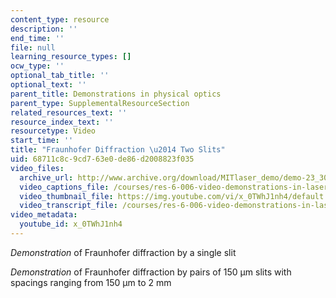 ```yaml
---
content_type: resource
description: ''
end_time: ''
file: null
learning_resource_types: []
ocw_type: ''
optional_tab_title: ''
optional_text: ''
parent_title: Demonstrations in physical optics
parent_type: SupplementalResourceSection
related_resources_text: ''
resource_index_text: ''
resourcetype: Video
start_time: ''
title: "Fraunhofer Diffraction \u2014 Two Slits"
uid: 68711c8c-9cd7-63e0-de86-d2008823f035
video_files:
  archive_url: http://www.archive.org/download/MITlaser_demo/demo-23_300k.mp4
  video_captions_file: /courses/res-6-006-video-demonstrations-in-lasers-and-optics-spring-2008/01cc6b02fdab5e0980b621f451b23aa6_x_0TWhJ1nh4.vtt
  video_thumbnail_file: https://img.youtube.com/vi/x_0TWhJ1nh4/default.jpg
  video_transcript_file: /courses/res-6-006-video-demonstrations-in-lasers-and-optics-spring-2008/6cb671bcf44ffd95ed086f15013b9bf9_x_0TWhJ1nh4.pdf
video_metadata:
  youtube_id: x_0TWhJ1nh4
---
```


_Demonstration_ of Fraunhofer diffraction by a single slit

_Demonstration_ of Fraunhofer diffraction by pairs of 150 μm slits with spacings ranging from 150 μm to 2 mm



